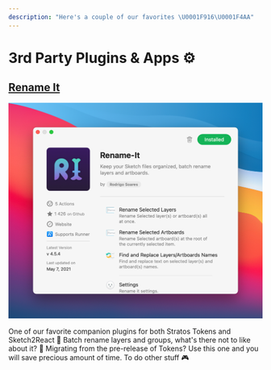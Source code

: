 ```yaml
---
description: "Here's a couple of our favorites \U0001F916\U0001F4AA"
---
```


# 3rd Party Plugins & Apps ⚙️

## [Rename It](https://renameit.design/sketch/)

![](../.gitbook/assets/renameit-plugin.png)

One of our favorite companion plugins for both Stratos Tokens and Sketch2React 🙌 Batch rename layers and groups, what's there not to like about it? 🧡 Migrating from the pre-release of Tokens? Use this one and you will save precious amount of time. To do other stuff 🎮



